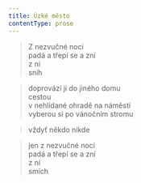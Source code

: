 ```yaml
---
title: Úzké město
contentType: prose
---
```


<section>

> Z nezvučné noci  
> padá a třepí se a zní  
> z ní  
> sníh

</section>

<section>

> doprovází ji do jiného domu  
> cestou  
> v nehlídané ohradě na náměstí  
> vyberou si po vánočním stromu

</section>

<section>

> vždyť někdo nikde

</section>

<section>

> jen z nezvučné noci  
> padá a třepí se a zní  
> z ní  
> smích

</section>
